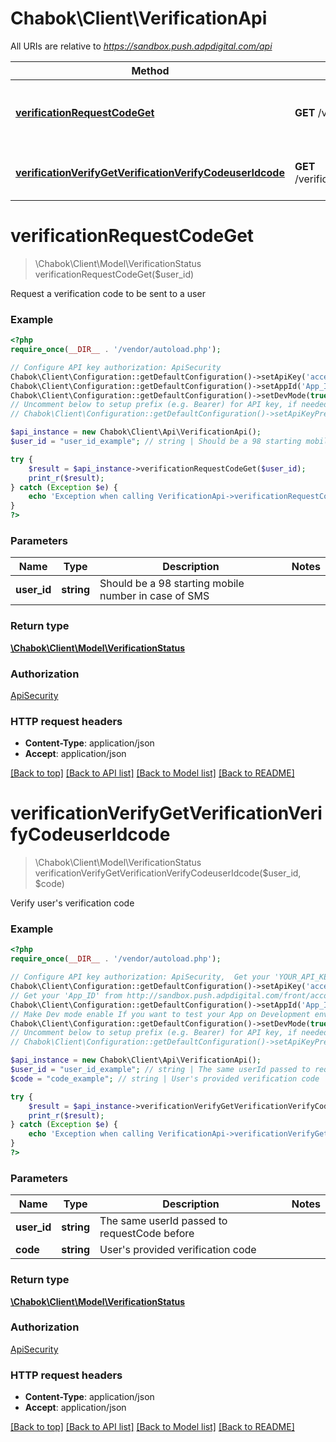 # Chabok\Client\VerificationApi

All URIs are relative to *https://sandbox.push.adpdigital.com/api*

Method | HTTP request | Description
------------- | ------------- | -------------
[**verificationRequestCodeGet**](VerificationApi.md#verificationRequestCodeGet) | **GET** /verification/requestCode/{userId} | Request a verification code to be sent to a user
[**verificationVerifyGetVerificationVerifyCodeuserIdcode**](VerificationApi.md#verificationVerifyGetVerificationVerifyCodeuserIdcode) | **GET** /verification/verifyCode/{userId}/{code} | Verify user&#39;s verification code


# **verificationRequestCodeGet**
> \Chabok\Client\Model\VerificationStatus verificationRequestCodeGet($user_id)

Request a verification code to be sent to a user

### Example
```php
<?php
require_once(__DIR__ . '/vendor/autoload.php');

// Configure API key authorization: ApiSecurity
Chabok\Client\Configuration::getDefaultConfiguration()->setApiKey('access_token', 'YOUR_API_KEY');
Chabok\Client\Configuration::getDefaultConfiguration()->setAppId('App_ID');
Chabok\Client\Configuration::getDefaultConfiguration()->setDevMode(true);
// Uncomment below to setup prefix (e.g. Bearer) for API key, if needed
// Chabok\Client\Configuration::getDefaultConfiguration()->setApiKeyPrefix('access_token', 'Bearer');

$api_instance = new Chabok\Client\Api\VerificationApi();
$user_id = "user_id_example"; // string | Should be a 98 starting mobile number in case of SMS

try {
    $result = $api_instance->verificationRequestCodeGet($user_id);
    print_r($result);
} catch (Exception $e) {
    echo 'Exception when calling VerificationApi->verificationRequestCodeGet: ', $e->getMessage(), PHP_EOL;
}
?>
```

### Parameters

Name | Type | Description  | Notes
------------- | ------------- | ------------- | -------------
 **user_id** | **string**| Should be a 98 starting mobile number in case of SMS |

### Return type

[**\Chabok\Client\Model\VerificationStatus**](../Model/VerificationStatus.md)

### Authorization

[ApiSecurity](../../README.md#ApiSecurity)

### HTTP request headers

 - **Content-Type**: application/json
 - **Accept**: application/json

[[Back to top]](#) [[Back to API list]](../../README.md#documentation-for-api-endpoints) [[Back to Model list]](../../README.md#documentation-for-models) [[Back to README]](../../README.md)

# **verificationVerifyGetVerificationVerifyCodeuserIdcode**
> \Chabok\Client\Model\VerificationStatus verificationVerifyGetVerificationVerifyCodeuserIdcode($user_id, $code)

Verify user's verification code

### Example
```php
<?php
require_once(__DIR__ . '/vendor/autoload.php');

// Configure API key authorization: ApiSecurity,  Get your 'YOUR_API_KEY' from http://sandbox.push.adpdigital.com/front/account/edit 
Chabok\Client\Configuration::getDefaultConfiguration()->setApiKey('access_token', 'YOUR_API_KEY');
// Get your 'App_ID' from http://sandbox.push.adpdigital.com/front/account/edit 
Chabok\Client\Configuration::getDefaultConfiguration()->setAppId('App_ID');
// Make Dev mode enable If you want to test your App on Development environment or don't have Chabok premium account
Chabok\Client\Configuration::getDefaultConfiguration()->setDevMode(true);
// Uncomment below to setup prefix (e.g. Bearer) for API key, if needed
// Chabok\Client\Configuration::getDefaultConfiguration()->setApiKeyPrefix('access_token', 'Bearer');

$api_instance = new Chabok\Client\Api\VerificationApi();
$user_id = "user_id_example"; // string | The same userId passed to requestCode before
$code = "code_example"; // string | User's provided verification code

try {
    $result = $api_instance->verificationVerifyGetVerificationVerifyCodeuserIdcode($user_id, $code);
    print_r($result);
} catch (Exception $e) {
    echo 'Exception when calling VerificationApi->verificationVerifyGetVerificationVerifyCodeuserIdcode: ', $e->getMessage(), PHP_EOL;
}
?>
```

### Parameters

Name | Type | Description  | Notes
------------- | ------------- | ------------- | -------------
 **user_id** | **string**| The same userId passed to requestCode before |
 **code** | **string**| User&#39;s provided verification code |

### Return type

[**\Chabok\Client\Model\VerificationStatus**](../Model/VerificationStatus.md)

### Authorization

[ApiSecurity](../../README.md#ApiSecurity)

### HTTP request headers

 - **Content-Type**: application/json
 - **Accept**: application/json

[[Back to top]](#) [[Back to API list]](../../README.md#documentation-for-api-endpoints) [[Back to Model list]](../../README.md#documentation-for-models) [[Back to README]](../../README.md)

